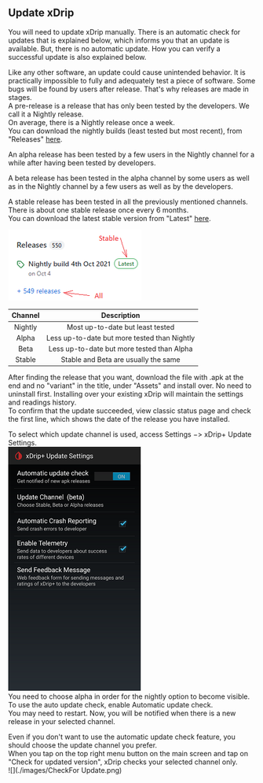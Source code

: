 ## Update xDrip  

You will need to update xDrip manually.  There is an automatic check for updates that is explained below, which informs you that an update is available.  But, there is no automatic update.  How you can verify a successful update is also explained below.  
  
  
Like any other software, an update could cause unintended behavior.  It is practically impossible to fully and adequately test a piece of software.  Some bugs will be found by users after release.  That's why releases are made in stages.  
A pre-release is a release that has only been tested by the developers.  We call it a Nightly release.  
On average, there is a Nightly release once a week.  
You can download the nightly builds (least tested but most recent), from "Releases" [here](https://github.com/NightscoutFoundation/xDrip/).  

An alpha release has been tested by a few users in the Nightly channel for a while after having been tested by developers.  
  
A beta release has been tested in the alpha channel by some users as well as in the Nightly channel by a few users as well as by the developers.  

A stable release has been tested in all the previously mentioned channels. There is about one stable release once every 6 months.  
You can download the latest stable version from "Latest" [here](https://github.com/NightscoutFoundation/xDrip/).  
  
![](./images/Releases.png)  
    
  
| Channel | Description | 
|:--------------:|:-----------:|  
| Nightly        | Most up-to-date but least tested |  
| Alpha          | Less up-to-date but more tested than Nightly | 
| Beta           | Less up-to-date but more tested than Alpha  |  
| Stable         | Stable and Beta are usually the same |  
  
After finding the release that you want, download the file with .apk at the end and no "variant" in the title, under "Assets" and install over.  No need to uninstall first.  Installing over your existing xDrip will maintain the settings and readings history.  
To confirm that the update succeeded, view classic status page and check the first line, which shows the date of the release you have installed.  

To select which update channel is used, access Settings &#8722;> xDrip+ Update Settings.  
![](./images/auto_update.png)  
You need to choose alpha in order for the nightly option to become visible.  
To use the auto update check, enable Automatic update check.  
You may need to restart.  Now, you will be notified when there is a new release in your selected channel.  
  
Even if you don't want to use the automatic update check feature, you should choose the update channel you prefer.  
When you tap on the top right menu button on the main screen and tap on "Check for updated version", xDrip checks your selected channel only.  
![](./images/CheckFor Update.png)  
